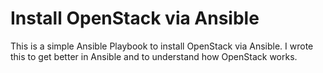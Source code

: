 # Install OpenStack via Ansible

This is a simple Ansible Playbook to install OpenStack via Ansible.  I wrote
this to get better in Ansible and to understand how OpenStack works.
